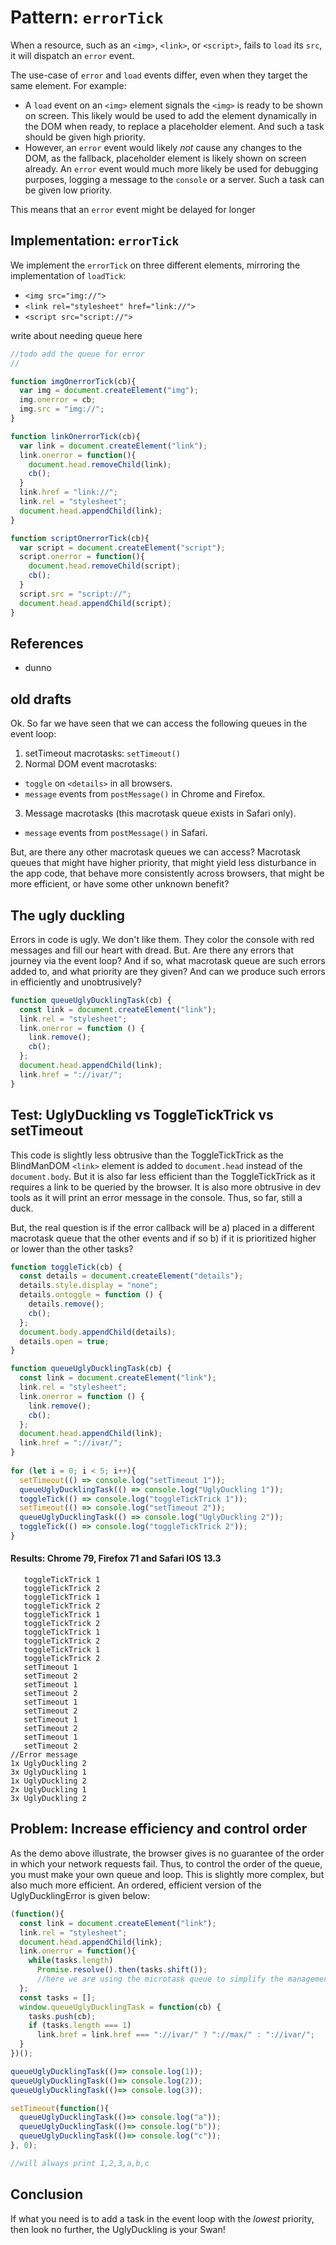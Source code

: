 # Pattern: `errorTick`

When a resource, such as an `<img>`, `<link>`, or `<script>`, fails to `load` its `src`, it will dispatch an `error` event. 

The use-case of `error` and `load` events differ, even when they target the same element. For example:
 * A `load` event on an `<img>` element signals the `<img>` is ready to be shown on screen. This likely would be used to add the element dynamically in the DOM when ready, to replace a placeholder element. And such a task should be given high priority.
 * However, an `error` event would likely *not* cause any changes to the DOM, as the fallback, placeholder element is likely shown on screen already. An `error` event would much more likely be used for debugging purposes, logging a message to the `console` or a server. Such a task can be given low priority.

This means that an `error` event might be delayed for longer

## Implementation: `errorTick`  

We implement the `errorTick` on three different elements, mirroring the implementation of `loadTick`:
 * `<img src="img://">`
 * `<link rel="stylesheet" href="link://">`
 * `<script src="script://">`

write about needing queue here

```javascript
//todo add the queue for error
//

function imgOnerrorTick(cb){
  var img = document.createElement("img");
  img.onerror = cb;
  img.src = "img://";
}

function linkOnerrorTick(cb){
  var link = document.createElement("link");
  link.onerror = function(){
    document.head.removeChild(link);
    cb();
  }
  link.href = "link://";
  link.rel = "stylesheet";
  document.head.appendChild(link);
}

function scriptOnerrorTick(cb){
  var script = document.createElement("script");
  script.onerror = function(){
    document.head.removeChild(script);
    cb();
  }
  script.src = "script://";
  document.head.appendChild(script);
}
```

## References

  * dunno
  

## old drafts
  
Ok. So far we have seen that we can access the following queues in the event loop:
1. setTimeout macrotasks: `setTimeout()`
2. Normal DOM event macrotasks: 
  * `toggle` on `<details>` in all browsers.
  * `message` events from `postMessage()` in Chrome and Firefox.
3. Message macrotasks (this macrotask queue exists in Safari only).
  * `message` events from `postMessage()` in Safari.

But, are there any other macrotask queues we can access? Macrotask queues that might have higher priority, that might yield less disturbance in the app code, that behave more consistently across browsers, that might be more efficient, or have some other unknown benefit?

## The ugly duckling

Errors in code is ugly. We don't like them. They color the console with red messages and fill our heart with dread. But. Are there any errors that journey via the event loop? And if so, what macrotask queue are such errors added to, and what priority are they given? And can we produce such errors in efficiently and unobtrusively? 

```javascript
function queueUglyDucklingTask(cb) {
  const link = document.createElement("link");
  link.rel = "stylesheet";
  link.onerror = function () {
    link.remove();
    cb();
  };
  document.head.appendChild(link);
  link.href = "://ivar/";
}
```

## Test: UglyDuckling vs ToggleTickTrick vs setTimeout

This code is slightly less obtrusive than the ToggleTickTrick as the BlindManDOM `<link>` element is added to `document.head` instead of the `document.body`. But it is also far less efficient than the ToggleTickTrick as it requires a link to be queried by the browser. It is also more obtrusive in dev tools as it will print an error message in the console. Thus, so far, still a duck.
    
But, the real question is if the error callback will be a) placed in a different macrotask queue that the other events and if so b) if it is prioritized higher or lower than the other tasks?

```javascript 
function toggleTick(cb) {
  const details = document.createElement("details");
  details.style.display = "none";
  details.ontoggle = function () {
    details.remove();
    cb();
  };
  document.body.appendChild(details);
  details.open = true;
}

function queueUglyDucklingTask(cb) {
  const link = document.createElement("link");
  link.rel = "stylesheet";
  link.onerror = function () {
    link.remove();
    cb();
  };
  document.head.appendChild(link);
  link.href = "://ivar/";
}
    
for (let i = 0; i < 5; i++){ 
  setTimeout(() => console.log("setTimeout 1"));
  queueUglyDucklingTask(() => console.log("UglyDuckling 1"));
  toggleTick(() => console.log("toggleTickTrick 1"));
  setTimeout(() => console.log("setTimeout 2"));
  queueUglyDucklingTask(() => console.log("UglyDuckling 2"));
  toggleTick(() => console.log("toggleTickTrick 2"));
}
```  

#### Results: Chrome 79, Firefox 71 and Safari IOS 13.3

```
   toggleTickTrick 1
   toggleTickTrick 2
   toggleTickTrick 1
   toggleTickTrick 2
   toggleTickTrick 1
   toggleTickTrick 2
   toggleTickTrick 1
   toggleTickTrick 2
   toggleTickTrick 1
   toggleTickTrick 2
   setTimeout 1
   setTimeout 2
   setTimeout 1
   setTimeout 2
   setTimeout 1
   setTimeout 2
   setTimeout 1
   setTimeout 2
   setTimeout 1
   setTimeout 2
//Error message
1x UglyDuckling 2
3x UglyDuckling 1
1x UglyDuckling 2
2x UglyDuckling 1
3x UglyDuckling 2
``` 

## Problem: Increase efficiency and control order

As the demo above illustrate, the browser gives is no guarantee of the order in which your network requests fail. Thus, to control the order of the queue, you must make your own queue and loop. This is slightly more complex, but also much more efficient. An ordered, efficient version of the UglyDucklingError is given below:

```javascript
(function(){
  const link = document.createElement("link");
  link.rel = "stylesheet";
  document.head.appendChild(link);
  link.onerror = function(){
    while(tasks.length)
      Promise.resolve().then(tasks.shift());  
      //here we are using the microtask queue to simplify the management of Errors in different tasks 
  };
  const tasks = [];
  window.queueUglyDucklingTask = function(cb) {
    tasks.push(cb);
    if (tasks.length === 1)
      link.href = link.href === "://ivar/" ? "://max/" : "://ivar/";
  }
})();                                      

queueUglyDucklingTask(()=> console.log(1));
queueUglyDucklingTask(()=> console.log(2));
queueUglyDucklingTask(()=> console.log(3));

setTimeout(function(){
  queueUglyDucklingTask(()=> console.log("a"));
  queueUglyDucklingTask(()=> console.log("b"));
  queueUglyDucklingTask(()=> console.log("c"));
}, 0);

//will always print 1,2,3,a,b,c
```  

## Conclusion

If what you need is to add a task in the event loop with the *lowest* priority, then look no further, the UglyDuckling is your Swan! 

